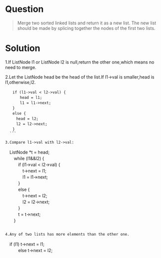 # Question  
>Merge two sorted linked lists and return it as a new list. The new list should be made by splicing together the nodes of the first two lists.  
# Solution  
1.If ListNode l1 or ListNode l2 is null,return the other one,which means no need to merge.  

2.Let the ListNode head be  the head of the list.If l1->val is smaller,head is l1,otherwise,l2.  
  ```
　　if (l1->val < l2->val) {  
　　　　head = l1;  
　　　　l1 = l1->next;  
　　}  
　　else {  
　　　head = l2;  
　　　l2 = l2->next;  
　　}
	```

3.Compare l1->val with l2->val:  
  ```
　ListNode *t = head;  
　　while (l1&&l2) {  
　　　if (l1->val < l2->val) {  
　　　　t->next = l1;  
　　　　l1 = l1->next;  
　　　}  
　　　else {  
　　　　t->next = l2;  
　　　　l2 = l2->next;  
　　　}  
　　　t = t->next;  
　　}  
  ```

 4.Any of two lists has more elements than the other one.  
```
　if (l1) t->next = l1;  
　　　else t->next = l2;  
```
